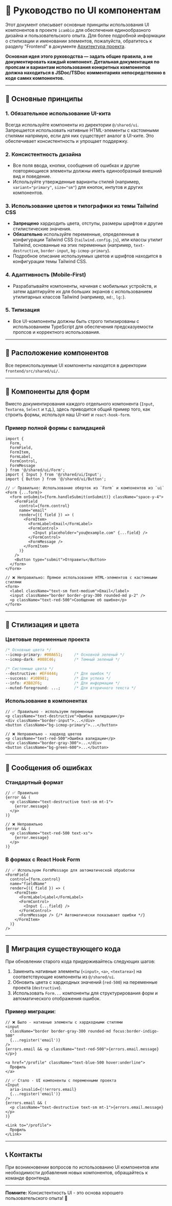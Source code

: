 # 🎨 Руководство по UI компонентам

Этот документ описывает основные принципы использования UI компонентов в проекте `icambio` для обеспечения единообразного дизайна и пользовательского опыта. Для более подробной информации о стилизации и именовании элементов, пожалуйста, обратитесь к разделу "Frontend" в документе [Архитектура проекта](../architecture.md).

**Основная идея этого руководства — задать общие правила, а не документировать каждый компонент. Детальная документация по пропсам и вариантам использования конкретных компонентов должна находиться в JSDoc/TSDoc комментариях непосредственно в коде самих компонентов.**

---

## 🎯 Основные принципы

### 1. **Обязательное использование UI-кита**

Всегда используйте компоненты из директории `@/shared/ui`. Запрещается использовать нативные HTML-элементы с кастомными стилями напрямую, если для них существует аналог в UI-ките. Это обеспечивает консистентность и упрощает поддержку.

### 2. **Консистентность дизайна**

-   Все поля ввода, кнопки, сообщения об ошибках и другие повторяющиеся элементы должны иметь единообразный внешний вид и поведение.
-   Используйте утвержденные варианты стилей (например, `variant="primary"`, `size="sm"`) для кнопок, инпутов и других компонентов.

### 3. **Использование цветов и типографики из темы Tailwind CSS**

-   **Запрещено** хардкодить цвета, отступы, размеры шрифтов и другие стилистические значения.
-   **Обязательно** используйте переменные, определенные в конфигурации Tailwind CSS (`tailwind.config.js`), или классы утилит Tailwind, основанные на этих переменных (например, `text-destructive`, `border-input`, `bg-icmop-primary`).
-   Подробное описание используемых цветов и шрифтов находится в конфигурации темы Tailwind CSS.

### 4. **Адаптивность (Mobile-First)**

-   Разрабатывайте компоненты, начиная с мобильных устройств, и затем адаптируйте их для больших экранов с использованием утилитарных классов Tailwind (например, `md:`, `lg:`).

### 5. **Типизация**

-   Все UI-компоненты должны быть строго типизированы с использованием TypeScript для обеспечения предсказуемости пропсов и корректного использования.

---

## 📄 Расположение компонентов

Все переиспользуемые UI компоненты находятся в директории `frontend/src/shared/ui/`.

---

## 🔧 Компоненты для форм

Вместо документирования каждого отдельного компонента (`Input`, `Textarea`, `Select` и т.д.), здесь приводится общий пример того, как строить формы, используя наш UI-кит и `react-hook-form`.

### Пример полной формы с валидацией
```tsx
import { 
  Form, 
  FormField, 
  FormItem, 
  FormLabel, 
  FormControl, 
  FormMessage 
} from '@/shared/ui/Form';
import { Input } from '@/shared/ui/Input';
import { Button } from '@/shared/ui/Button';

// ✅ Правильно: Использование оберток из `Form` и компонентов из `ui`
<Form {...form}>
  <form onSubmit={form.handleSubmit(onSubmit)} className="space-y-4">
    <FormField
      control={form.control}
      name="email"
      render={({ field }) => (
        <FormItem>
          <FormLabel>Email</FormLabel>
          <FormControl>
            <Input placeholder="you@example.com" {...field} />
          </FormControl>
          <FormMessage />
        </FormItem>
      )}
    />
    <Button type="submit">Отправить</Button>
  </form>
</Form>

// ❌ Неправильно: Прямое использование HTML-элементов с кастомными стилями
<form>
  <label className="text-sm font-medium">Email</label>
  <input className="border border-gray-300 rounded-md p-2" />
  <p className="text-red-500">Сообщение об ошибке</p>
</form>
```

---

## 🎨 Стилизация и цвета

### Цветовые переменные проекта
```css
/* Основные цвета */
--icmop-primary: #00A651;     /* Основной зеленый */
--icmop-dark: #008C46;        /* Темный зеленый */

/* Системные цвета */
--destructive: #EF4444;       /* Для ошибок */
--success: #10B981;           /* Для успеха */
--info: #3B82F6;              /* Для информации */
--muted-foreground: ...;      /* Для вторичного текста */
```

### Использование в компонентах
```tsx
// ✅ Правильно - используем переменные
<p className="text-destructive">Ошибка валидации</p>
<div className="border-input">...</div>
<button className="bg-icmop-primary">...</button>

// ❌ Неправильно - хардкод цветов
<p className="text-red-500">Ошибка валидации</p>
<div className="border-gray-300">...</div>
<button className="bg-green-600">...</button>
```

---

## 📝 Сообщения об ошибках

### Стандартный формат
```tsx
// ✅ Правильно
{error && (
  <p className="text-destructive text-sm mt-1">
    {error.message}
  </p>
)}

// ❌ Неправильно
{error && (
  <p className="text-red-500 text-xs">
    {error.message}
  </p>
)}
```

### В формах с React Hook Form
```tsx
// ✅ Используем FormMessage для автоматической обработки
<FormField
  control={form.control}
  name="fieldName"
  render={({ field }) => (
    <FormItem>
      <FormLabel>Label</FormLabel>
      <FormControl>
        <Input {...field} />
      </FormControl>
      <FormMessage /> {/* Автоматически показывает ошибки */}
    </FormItem>
  )}
/>
```

---

## 🚀 Миграция существующего кода

При обновлении старого кода придерживайтесь следующих шагов:
1.  Заменить нативные элементы (`<input>`, `<a>`, `<textarea>`) на соответствующие компоненты из `@/shared/ui`.
2.  Обновить цвета с хардкодных значений (`red-500`) на переменные проекта (`destructive`).
3.  Использовать `Form...` компоненты для структурирования форм и автоматического отображения ошибок.

### Пример миграции:
```tsx
// ❌ Было - нативные элементы с хардкодными стилями
<input 
  className="border border-gray-300 rounded-md focus:border-indigo-500"
  {...register('email')}
/>
{errors.email && <p className="text-red-500">{errors.email.message}</p>}

<a href="/profile" className="text-blue-500 hover:underline">
  Профиль
</a>

// ✅ Стало - UI компоненты с переменными проекта
<Input 
  aria-invalid={!!errors.email}
  {...register('email')}
/>
{errors.email && (
  <p className="text-destructive text-sm mt-1">{errors.email.message}</p>
)}

<Link to="/profile">
  Профиль
</Link>
```

---

## 📞 Контакты

При возникновении вопросов по использованию UI компонентов или необходимости добавления новых компонентов, обращайтесь к команде фронтенда.

---

**Помните:** Консистентность UI - это основа хорошего пользовательского опыта! 🎯 